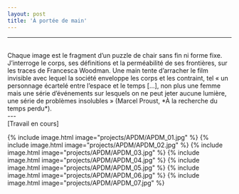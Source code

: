 ```yaml
---
layout: post
title: 'À portée de main'
---
```

---
 <br>
 Chaque image est le fragment d’un puzzle de chair sans fin ni forme fixe. J’interroge le corps, ses définitions et la perméabilité de ses frontières, sur les traces de Francesca Woodman. Une main tente d’arracher le film invisible avec lequel la société enveloppe les corps et les contraint, tel « un personnage écartelé entre l’espace et le temps [...], non plus une femme mais une série d’événements sur lesquels on ne peut jeter aucune lumière, une série de problèmes insolubles » (Marcel Proust, *À la recherche du temps perdu*).
<br>
---
 <br>
 [Travail en cours]
 <br>

{% include image.html image="projects/APDM/APDM_01.jpg" %}
{% include image.html image="projects/APDM/APDM_02.jpg" %}
{% include image.html image="projects/APDM/APDM_03.jpg" %}
{% include image.html image="projects/APDM/APDM_04.jpg" %}
{% include image.html image="projects/APDM/APDM_05.jpg" %}
{% include image.html image="projects/APDM/APDM_06.jpg" %}
{% include image.html image="projects/APDM/APDM_07.jpg" %}
